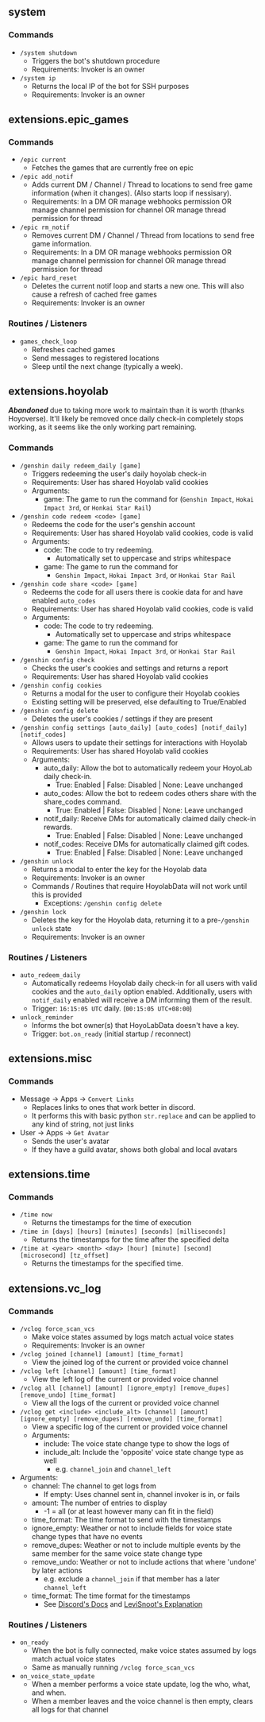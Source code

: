 ## system
### Commands
* `/system shutdown`
  * Triggers the bot's shutdown procedure
  * Requirements: Invoker is an owner
* `/system ip`
  * Returns the local IP of the bot for SSH purposes
  * Requirements: Invoker is an owner

## extensions.epic_games
### Commands
* `/epic current`
  * Fetches the games that are currently free on epic
* `/epic add_notif`
  * Adds current DM / Channel / Thread to locations to send free game information (when it changes). (Also starts loop if nessisary).
  * Requirements: In a DM OR manage webhooks permission OR manage channel permission for channel OR manage thread permission for thread
* `/epic rm_notif`
  * Removes current DM / Channel / Thread from locations to send free game information.
  * Requirements: In a DM OR manage webhooks permission OR manage channel permission for channel OR manage thread permission for thread
* `/epic hard_reset`
  * Deletes the current notif loop and starts a new one. This will also cause a refresh of cached free games
  * Requirements: Invoker is an owner

### Routines / Listeners
* `games_check_loop`
  * Refreshes cached games
  * Send messages to registered locations
  * Sleep until the next change (typically a week).

## extensions.hoyolab
___Abandoned___ due to taking more work to maintain than it is worth (thanks Hoyoverse).
It'll likely be removed once daily check-in completely stops working, as it seems like the only working part remaining.
### Commands
* `/genshin daily redeem_daily [game]`
  * Triggers redeeming the user's daily hoyolab check-in
  * Requirements: User has shared Hoyolab valid cookies
  * Arguments:
    * game: The game to run the command for (`Genshin Impact`, `Hokai Impact 3rd`, or `Honkai Star Rail`)
* `/genshin code redeem <code> [game]`
  * Redeems the code for the user's genshin account
  * Requirements: User has shared Hoyolab valid cookies, code is valid
  * Arguments:
    * code: The code to try redeeming. 
      * Automatically set to uppercase and strips whitespace
    * game: The game to run the command for 
      * `Genshin Impact`, `Hokai Impact 3rd`, or `Honkai Star Rail`
* `/genshin code share <code> [game]`
  * Redeems the code for all users there is cookie data for and have enabled `auto_codes`
  * Requirements: User has shared Hoyolab valid cookies, code is valid
  * Arguments:
    * code: The code to try redeeming.
      * Automatically set to uppercase and strips whitespace
    * game: The game to run the command for 
      * `Genshin Impact`, `Hokai Impact 3rd`, or `Honkai Star Rail`
* `/genshin config check`
  * Checks the user's cookies and settings and returns a report
  * Requirements: User has shared Hoyolab valid cookies
* `/genshin config cookies`
  * Returns a modal for the user to configure their Hoyolab cookies
  * Existing setting will be preserved, else defaulting to True/Enabled
* `/genshin config delete`
  * Deletes the user's cookies / settings if they are present
* `/genshin config settings [auto_daily] [auto_codes] [notif_daily] [notif_codes]`
  * Allows users to update their settings for interactions with Hoyolab
  * Requirements: User has shared Hoyolab valid cookies
  * Arguments:
    * auto_daily: Allow the bot to automatically redeem your HoyoLab daily check-in.
      * True: Enabled | False: Disabled | None: Leave unchanged
    * auto_codes: Allow the bot to redeem codes others share with the share_codes command.
      * True: Enabled | False: Disabled | None: Leave unchanged
    * notif_daily: Receive DMs for automatically claimed daily check-in rewards.
      * True: Enabled | False: Disabled | None: Leave unchanged
    * notif_codes: Receive DMs for automatically claimed gift codes.
      * True: Enabled | False: Disabled | None: Leave unchanged
* `/genshin unlock`
  * Returns a modal to enter the key for the Hoyolab data
  * Requirements: Invoker is an owner
  * Commands / Routines that require HoyolabData will not work until this is provided
    * Exceptions: `/genshin config delete`
* `/genshin lock`
  * Deletes the key for the Hoyolab data, returning it to a pre-`/genshin unlock` state
  * Requirements: Invoker is an owner

### Routines / Listeners
* `auto_redeem_daily`
  * Automatically redeems Hoyolab daily check-in for all users with valid cookies 
and the `auto_daily` option enabled. Additionally, users with `notif_daily` enabled will
receive a DM informing them of the result.
  * Trigger: `16:15:05 UTC` daily. (`00:15:05 UTC+08:00`)
* `unlock_reminder`
  * Informs the bot owner(s) that HoyoLabData doesn't have a key.
  * Trigger: `bot.on_ready` (initial startup / reconnect)

## extensions.misc
### Commands
* Message -> Apps -> `Convert Links`
  * Replaces links to ones that work better in discord.
  * It performs this with basic python `str.replace` and can be applied to any kind of string, not just links
* User -> Apps -> `Get Avatar`
  * Sends the user's avatar
  * If they have a guild avatar, shows both global and local avatars

## extensions.time
### Commands
* `/time now`
  * Returns the timestamps for the time of execution
* `/time in [days] [hours] [minutes] [seconds] [milliseconds]`
  * Returns the timestamps for the time after the specified delta
* `/time at <year> <month> <day> [hour] [minute] [second] [microsecond] [tz_offset]`
  * Returns the timestamps for the specified time.

## extensions.vc_log
### Commands
* `/vclog force_scan_vcs`
  * Make voice states assumed by logs match actual voice states
  * Requirements: Invoker is an owner
* `/vclog joined [channel] [amount] [time_format]`
  * View the joined log of the current or provided voice channel
* `/vclog left [channel] [amount] [time_format]`
  * View the left log of the current or provided voice channel
* `/vclog all [channel] [amount] [ignore_empty] [remove_dupes] [remove_undo] [time_format]`
  * View all the logs of the current or provided voice channel
* `/vclog get <include> <include_alt> [channel] [amount] [ignore_empty] [remove_dupes] [remove_undo] [time_format]`
  * View a specific log of the current or provided voice channel
  * Arguments:
    * include: The voice state change type to show the logs of
    * include_alt: Include the 'opposite' voice state change type as well
      * e.g. `channel_join` and `channel_left`
* Arguments:
    * channel: The channel to get logs from
      * If empty: Uses channel sent in, channel invoker is in, or fails
    * amount: The number of entries to display
      * -1 = all (or at least however many can fit in the field)
    * time_format: The time format to send with the timestamps
    * ignore_empty: Weather or not to include fields for voice state change types that have no events
    * remove_dupes: Weather or not to include multiple events by the same member
      for the same voice state change type
    * remove_undo: Weather or not to include actions that where 'undone' by later actions
      * e.g. exclude a `channel_join` if that member has a later `channel_left`
    * time_format: The time format for the timestamps
      * See [Discord's Docs](https://discord.com/developers/docs/reference#message-formatting-timestamp-styles)
        and [LeviSnoot's Explanation](https://gist.github.com/LeviSnoot/d9147767abeef2f770e9ddcd91eb85aa)
### Routines / Listeners
* `on_ready`
  * When the bot is fully connected, make voice states assumed by logs match actual voice states
  * Same as manually running `/vclog force_scan_vcs`
* `on_voice_state_update`
  * When a member performs a voice state update, log the who, what, and when.
  * When a member leaves and the voice channel is then empty, clears all logs for that channel
